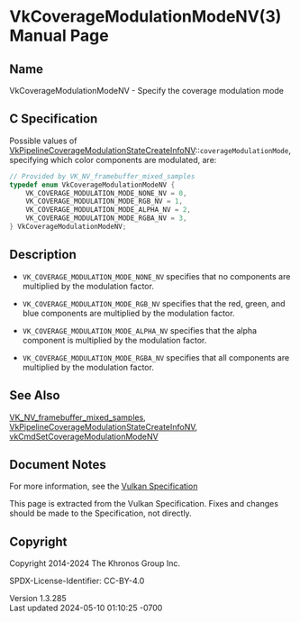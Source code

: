 # VkCoverageModulationModeNV(3) Manual Page

## Name

VkCoverageModulationModeNV - Specify the coverage modulation mode



## <a href="#_c_specification" class="anchor"></a>C Specification

Possible values of
[VkPipelineCoverageModulationStateCreateInfoNV](https://registry.khronos.org/vulkan/specs/1.3-extensions/man/html/VkPipelineCoverageModulationStateCreateInfoNV.html)::`coverageModulationMode`,
specifying which color components are modulated, are:

``` c
// Provided by VK_NV_framebuffer_mixed_samples
typedef enum VkCoverageModulationModeNV {
    VK_COVERAGE_MODULATION_MODE_NONE_NV = 0,
    VK_COVERAGE_MODULATION_MODE_RGB_NV = 1,
    VK_COVERAGE_MODULATION_MODE_ALPHA_NV = 2,
    VK_COVERAGE_MODULATION_MODE_RGBA_NV = 3,
} VkCoverageModulationModeNV;
```

## <a href="#_description" class="anchor"></a>Description

- `VK_COVERAGE_MODULATION_MODE_NONE_NV` specifies that no components are
  multiplied by the modulation factor.

- `VK_COVERAGE_MODULATION_MODE_RGB_NV` specifies that the red, green,
  and blue components are multiplied by the modulation factor.

- `VK_COVERAGE_MODULATION_MODE_ALPHA_NV` specifies that the alpha
  component is multiplied by the modulation factor.

- `VK_COVERAGE_MODULATION_MODE_RGBA_NV` specifies that all components
  are multiplied by the modulation factor.

## <a href="#_see_also" class="anchor"></a>See Also

[VK_NV_framebuffer_mixed_samples](https://registry.khronos.org/vulkan/specs/1.3-extensions/man/html/VK_NV_framebuffer_mixed_samples.html),
[VkPipelineCoverageModulationStateCreateInfoNV](https://registry.khronos.org/vulkan/specs/1.3-extensions/man/html/VkPipelineCoverageModulationStateCreateInfoNV.html),
[vkCmdSetCoverageModulationModeNV](https://registry.khronos.org/vulkan/specs/1.3-extensions/man/html/vkCmdSetCoverageModulationModeNV.html)

## <a href="#_document_notes" class="anchor"></a>Document Notes

For more information, see the <a
href="https://registry.khronos.org/vulkan/specs/1.3-extensions/html/vkspec.html#VkCoverageModulationModeNV"
target="_blank" rel="noopener">Vulkan Specification</a>

This page is extracted from the Vulkan Specification. Fixes and changes
should be made to the Specification, not directly.

## <a href="#_copyright" class="anchor"></a>Copyright

Copyright 2014-2024 The Khronos Group Inc.

SPDX-License-Identifier: CC-BY-4.0

Version 1.3.285  
Last updated 2024-05-10 01:10:25 -0700
